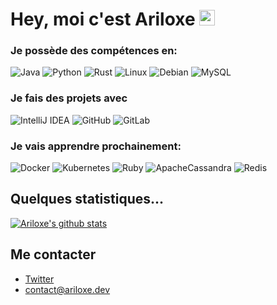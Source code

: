 

# Hey, moi c'est Ariloxe <img src="https://media.giphy.com/media/hvRJCLFzcasrR4ia7z/giphy.gif" width="25px">


### Je possède des compétences en:
![Java](https://img.shields.io/badge/java-%23ED8B00.svg?style=for-the-badge&logo=java&logoColor=white) ![Python](https://img.shields.io/badge/python-3670A0?style=for-the-badge&logo=python&logoColor=ffdd54) ![Rust](https://img.shields.io/badge/rust-%23000000.svg?style=for-the-badge&logo=rust&logoColor=white) ![Linux](https://img.shields.io/badge/Linux-FCC624?style=for-the-badge&logo=linux&logoColor=black) ![Debian](https://img.shields.io/badge/Debian-D70A53?style=for-the-badge&logo=debian&logoColor=white) ![MySQL](https://img.shields.io/badge/mysql-%2300f.svg?style=for-the-badge&logo=mysql&logoColor=white)

### Je fais des projets avec
![IntelliJ IDEA](https://img.shields.io/badge/IntelliJIDEA-000000.svg?style=for-the-badge&logo=intellij-idea&logoColor=white) 
![GitHub](https://img.shields.io/badge/github-%23121011.svg?style=for-the-badge&logo=github&logoColor=white) ![GitLab](https://img.shields.io/badge/gitlab-%23181717.svg?style=for-the-badge&logo=gitlab&logoColor=white)

### Je vais apprendre prochainement:
![Docker](https://img.shields.io/badge/docker-%230db7ed.svg?style=for-the-badge&logo=docker&logoColor=white) ![Kubernetes](https://img.shields.io/badge/kubernetes-%23326ce5.svg?style=for-the-badge&logo=kubernetes&logoColor=white) ![Ruby](https://img.shields.io/badge/ruby-%23CC342D.svg?style=for-the-badge&logo=ruby&logoColor=white) ![ApacheCassandra](https://img.shields.io/badge/cassandra-%231287B1.svg?style=for-the-badge&logo=apache-cassandra&logoColor=white)
 ![Redis](https://img.shields.io/badge/redis-%23DD0031.svg?style=for-the-badge&logo=redis&logoColor=white)

## Quelques statistiques...
[![Ariloxe's github stats](https://github-readme-stats.vercel.app/api?username=Ariloxe&count_private=true&include_all_commits=true&theme=radical)](https://google.com)


## Me contacter
- <a href="https://twitter.com/AriloxeFR">Twitter</a>
- contact@ariloxe.dev
